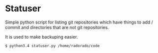 # Statuser

Simple python script for listing git repositories which have things to add / commit and directories that are not git repositories.

It is used to make backuping easier.

```
$ python3.4 statuser.py /home/radorado/code
```
